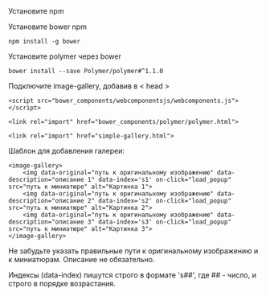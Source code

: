 ##

Установите npm

Установите bower npm

	npm install -g bower
Установите polymer через bower

	bower install --save Polymer/polymer#^1.1.0
Подключите image-gallery, добавив в < head >

	<script src="bower_components/webcomponentsjs/webcomponents.js"></script>

	<link rel="import" href="bower_components/polymer/polymer.html">

	<link rel="import" href="simple-gallery.html">

Шаблон для добавления галереи:

    <image-gallery>
        <img data-original="путь к оригинальному изображению" data-description="описание 1" data-index='s1' on-click="load_popup" src="путь к миниатюре" alt="Картинка 1"> 
        <img data-original="путь к оригинальному изображению" data-description="описание 2" data-index='s2' on-click="load_popup" src="путь к миниатюре" alt="Картинка 2">
        <img data-original="путь к оригинальному изображению" data-description="описание 3" data-index='s3' on-click="load_popup" src="путь к миниатюре" alt="Картинка 3"> 
    </image-gallery>

Не забудьте указать правильные пути к оригинальному изображению и к миниатюрам. Описание не обязательно.

Индексы (data-index) пишутся строго в формате 's##', где ## - число, и строго в порядке возрастания. 